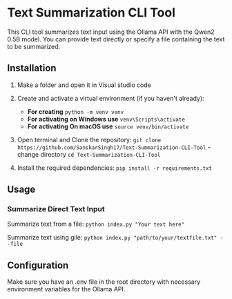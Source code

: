 # Text Summarization CLI Tool

This CLI tool summarizes text input using the Ollama API with the Qwen2 0.5B model. You can provide text directly or specify a file containing the text to be summarized.

## Installation

1. Make a folder and open it in Visual studio code

2. Create and activate a virtual environment (if you haven't already):
    - **For creating** `python -m venv venv`
    - **For activating on Windows use** `venv\Scripts\activate`
    - **For activating On macOS use** `source venv/bin/activate` 
  
4. Open terminal and Clone the repository:
    `git clone https://github.com/SanskarSingh17/Text-Summarization-CLI-Tool`
    -change directory `cd Text-Summarization-CLI-Tool`

5. Install the required dependencies:
    `pip install -r requirements.txt`


## Usage

### Summarize Direct Text Input

Summarize text from a file: `python index.py "Your text here"`

Summarize text using gile: `python index.py "path/to/your/textfile.txt" --file`

## Configuration
Make sure you have an .env file in the root directory with necessary environment variables for the Ollama API.
